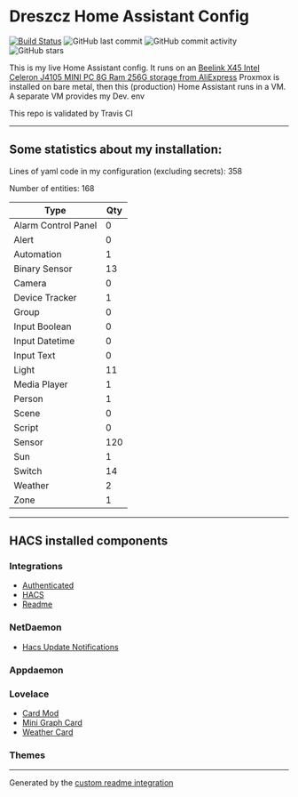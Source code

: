 # Dreszcz Home Assistant Config

[![Build Status](https://travis-ci.org/DRESZCZ/HomeAssistantConfig.svg?branch=master)](https://travis-ci.org/github/DRESZCZ/HomeAssistantConfig)
![GitHub last commit](https://img.shields.io/github/last-commit/DRESZCZ/HomeAssistantConfig)
![GitHub commit activity](https://img.shields.io/github/commit-activity/m/DRESZCZ/HomeAssistantConfig)
![GitHub stars](https://img.shields.io/github/stars/DRESZCZ/HomeAssistantConfig)




This is my live Home Assistant config. 
It runs on an [Beelink X45 Intel Celeron J4105 MINI PC 8G Ram 256G storage from AliExpress](https://aliexpress.com/item/4001208421525.html)
Proxmox is installed on bare metal,  then this (production) Home Assistant runs in a VM.
A separate VM provides my Dev. env

This repo is validated by Travis CI


***

## Some statistics about my installation:

Lines of yaml code in my configuration (excluding secrets): 358

Number of entities: 168

Type | Qty
-- | --
Alarm Control Panel | 0
Alert | 0
Automation | 1
Binary Sensor | 13
Camera | 0
Device Tracker | 1
Group | 0
Input Boolean | 0
Input Datetime | 0
Input Text | 0
Light | 11
Media Player | 1
Person | 1
Scene | 0
Script | 0
Sensor | 120
Sun | 1
Switch | 14
Weather | 2
Zone | 1

***

## HACS installed components

### Integrations
- [Authenticated](https://github.com/custom-components/authenticated)
- [HACS](https://github.com/hacs/integration)
- [Readme](https://github.com/custom-components/readme)

### NetDaemon
- [Hacs Update Notifications](https://github.com/hacs/ND-NotifyUpdates)

### Appdaemon

### Lovelace
- [Card Mod](https://github.com/thomasloven/lovelace-card-mod)
- [Mini Graph Card](https://github.com/kalkih/mini-graph-card)
- [Weather Card](https://github.com/bramkragten/weather-card)

### Themes

***


Generated by the [custom readme integration](https://github.com/custom-components/readme)
